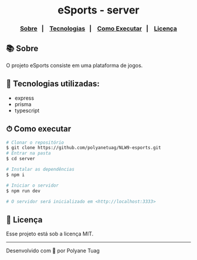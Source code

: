 <div align="center">
  <!-- <img justify-content="center" width= '100' src="./src/Assets/dogs.svg" /> -->
 
  <!-- <img justify-content="center" width= '800' src="./src/Assets/ezgif.com-gif-maker.gif" style="margin-top: 22px"/> -->
  <h1>eSports - server</h1>
</div>

<h3 align="center">  
  <p align="center">
    <a href="#-sobre">Sobre</a>&nbsp;&nbsp;&nbsp;|&nbsp;&nbsp;&nbsp;
    <a href="#-tecnologias">Tecnologias</a>&nbsp;&nbsp;&nbsp;|&nbsp;&nbsp;&nbsp;
    <a href="#-como-executar">Como Executar</a>&nbsp;&nbsp;&nbsp;|&nbsp;&nbsp;&nbsp;
    <a href="#-licença">Licença</a>
  </p>
</h3>

## 📚 Sobre

O projeto eSports consiste em uma plataforma de jogos.


## 🚀 Tecnologias utilizadas:

- express
- prisma
- typescript


## ⏱ Como executar

```bash
# Clonar o repositório
$ git clone https://github.com/polyanetuag/NLW9-esports.git
# Entrar na pasta  
$ cd server

# Instalar as dependências
$ npm i

# Iniciar o servidor
$ npm run dev

# O servidor será inicializado em <http://localhost:3333>
```


## 📝 Licença

Esse projeto está sob a licença MIT.

---
Desenvolvido com 💜 por Polyane Tuag